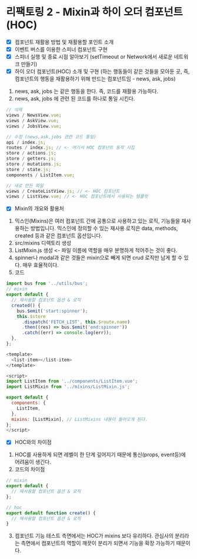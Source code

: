 # 리팩토링 2 - Mixin과 하이 오더 컴포넌트(HOC)

- [x] 컴포넌트 재활용 방법 및 재활용할 포인트 소개
- [x] 이벤트 버스를 이용한 스피너 컴포넌트 구현
- [x] 스피너 실행 및 종료 시점 알아보기 (setTimeout or Network에서 새로운 네트워크 만들기)
- [x] 하이 오더 컴포넌트(HOC) 소개 및 구현 (하는 행동들이 같은 것들을 모아둔 곳, 즉, 컴포넌트의 행동을 재활용하기 위해 만드는 컴포넌트임 - news, ask, jobs)

1. news, ask, jobs 는 같은 행동을 한다. 즉, 코드를 재활용 가능하다.
2. news, ask, jobs 에 관련 된 코드를 하나로 통일 시킨다.

```javascript
// 삭제
views / NewsView.vue;
views / AskView.vue;
views / JobsView.vue;

// 수정 (news,ask,jobs 관련 코드 통일)
api / index.js;
routes / index.js; // <- 여기서 HOC 컴포넌트 동작 시킴
store / actions.js;
store / getters.js;
store / mutations.js;
store / state.js;
components / ListItem.vue;

// 새로 만든 파일
views / CreateListView.js; // <- HOC 컴포넌트
views / ListView.vue; // <- HOC 컴포넌트에서 사용되는 템플릿
```

- [x] Mixin의 개요와 활용처

1. 믹스인(Mixins)은 여러 컴포넌트 간에 공통으로 사용하고 있는 로직, 기능들을 재사용하는 방법입니다. 믹스인에 정의할 수 있는 재사용 로직은 data, methods, created 등과 같은 컴포넌트 옵션입니다.
2. src/mixins 디렉토리 생성
3. ListMixin.js 생성 <- 파일 이름에 역할을 매우 분명하게 적어주는 것이 좋다.
4. spinner나 modal과 같은 것들은 mixin으로 빼게 되면 crud 로직만 남게 할 수 있다. 매우 효율적이다.
5. 코드

```javascript
import bus from '../utils/bus';
// mixin
export default {
  // 재사용할 컴포넌트 옵션 & 로직
  created() {
    bus.$emit('start:spinner');
    this.$store
      .dispatch('FETCH_LIST', this.$route.name)
      .then((res) => bus.$emit('end:spinner'))
      .catch((err) => console.log(err));
  },
};
```

```javascript
<template>
  <list-item></list-item>
</template>

<script>
import ListItem from '../components/ListItem.vue';
import ListMixin from '../mixins/ListMixin.js';

export default {
  components: {
    ListItem,
  },
  mixins: [ListMixin], // ListMixins 내용이 들어오게 된다.
};
</script>

```

- [x] HOC와의 차이점

1. HOC를 사용하게 되면 레벨이 한 단계 깊어지기 때문에 통신(props, event등)에 어려움이 생긴다.
2. 코드의 차이점

```javascript
// mixin
export default {
  // 재사용할 컴포넌트 옵션 & 로직
};

// hoc
export default function create() {
  // 재사용할 컴포넌트 옵션 & 로직
}
```

3. 컴포넌트 기능 테스트 측면에서는 HOC가 mixins 보다 유리하다. 관심사의 분리라는 측면에서 컴포넌트의 역할이 깨끗이 분리가 되면서 기능을 확장 가능하기 때문이다.

